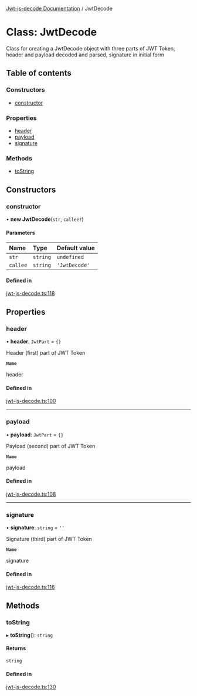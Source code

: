 [Jwt-js-decode Documentation](../README.md) / JwtDecode

# Class: JwtDecode

Class for creating a JwtDecode object with three parts of JWT Token, header and payload decoded and parsed, signature in initial form

## Table of contents

### Constructors

- [constructor](JwtDecode.md#constructor)

### Properties

- [header](JwtDecode.md#header)
- [payload](JwtDecode.md#payload)
- [signature](JwtDecode.md#signature)

### Methods

- [toString](JwtDecode.md#tostring)

## Constructors

### constructor

• **new JwtDecode**(`str`, `callee?`)

#### Parameters

| Name | Type | Default value |
| :------ | :------ | :------ |
| `str` | `string` | `undefined` |
| `callee` | `string` | `'JwtDecode'` |

#### Defined in

[jwt-js-decode.ts:118](https://github.com/tomitribe/jwt-js-decode/blob/8208960/src/jwt-js-decode.ts#L118)

## Properties

### header

• **header**: `JwtPart` = `{}`

Header (first) part of JWT Token

**`Name`**

header

#### Defined in

[jwt-js-decode.ts:100](https://github.com/tomitribe/jwt-js-decode/blob/8208960/src/jwt-js-decode.ts#L100)

___

### payload

• **payload**: `JwtPart` = `{}`

Payload (second) part of JWT Token

**`Name`**

payload

#### Defined in

[jwt-js-decode.ts:108](https://github.com/tomitribe/jwt-js-decode/blob/8208960/src/jwt-js-decode.ts#L108)

___

### signature

• **signature**: `string` = `''`

Signature (third) part of JWT Token

**`Name`**

signature

#### Defined in

[jwt-js-decode.ts:116](https://github.com/tomitribe/jwt-js-decode/blob/8208960/src/jwt-js-decode.ts#L116)

## Methods

### toString

▸ **toString**(): `string`

#### Returns

`string`

#### Defined in

[jwt-js-decode.ts:130](https://github.com/tomitribe/jwt-js-decode/blob/8208960/src/jwt-js-decode.ts#L130)
